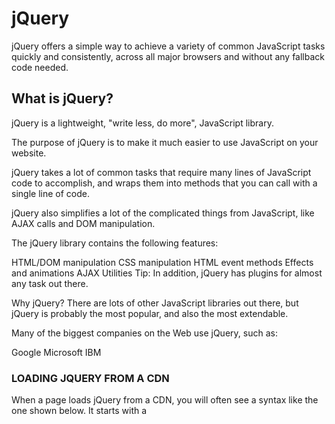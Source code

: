 # jQuery 

jQuery offers a simple way to achieve a variety of common
JavaScript tasks quickly and consistently, across all major
browsers and without any fallback code needed.

## What is jQuery?

jQuery is a lightweight, "write less, do more", JavaScript library.

The purpose of jQuery is to make it much easier to use JavaScript on your website.

jQuery takes a lot of common tasks that require many lines of JavaScript code to accomplish, and wraps them into methods that you can call with a single line of code.

jQuery also simplifies a lot of the complicated things from JavaScript, like AJAX calls and DOM manipulation.

The jQuery library contains the following features:

HTML/DOM manipulation
CSS manipulation
HTML event methods
Effects and animations
AJAX
Utilities
Tip: In addition, jQuery has plugins for almost any task out there.

Why jQuery?
There are lots of other JavaScript libraries out there, but jQuery is probably the most popular, and also the most extendable.

Many of the biggest companies on the Web use jQuery, such as:

Google
Microsoft
IBM

### LOADING JQUERY FROM A CDN

When a page loads jQuery from
a CDN, you will often see a
syntax like the one shown below.
It starts with a <script> tag that
tries to load the jQuery file from
the CDN. But note that the URL
for the script starts with two
forward slashes (not http:).
This is known as a protocol
relative URL. If the user is
looking at the current page
through https, then they will not
see an error that tells them there
are unsecure items on the page.
Note: This does not work locally
with the f i l e:// protocol.
This is often followed by a
second <script> tag that
contains a logical operator,
which checks to see if jQuery
has loaded. If it has not loaded,
the browser tries to load the
jQuery script from the same
server as the rest of the website.

WHERE TO PLACE YOUR SCRIPTS
The position of <scri pt> elements can affect
how quickly a web page seems to load.

SPEED
In the early days of the web, developers were told to
place the <script> tags in the <head> of the page
as you do with style sheets. However, this can make
pages seem slower to load.
Your web page may use files from severa l different
locations (e.g., images or CSS files might be loaded
from one CDN, jQuery could be loaded from the
jQuery or Google CDNs, and fonts might be loaded
from another third party).
Usually a browser will collect up to two fi les at a time
from each different server. However, when a browser
starts to download a JavaScript file, it stops all other
downloads and pauses laying out the page until the
script has finished loading and been processed.
Therefore, if you place the script at the end of the
page before the closing </body> tag, it will not affect
the rendering of the rest of the page.





***

## 6 Reasons for Pair Programming

Iterative loops. Code reviews. Fast feedback. Error checking and linting. These are software engineering practices that have proven to dramatically improve the quality of code developers produce. What if you can could get all of this, instantaneously, while typing code line by line and character by character? You can, with pair programming, a technique common to many agile work environments.

More “two heads are better than one” than “stop reading over my shoulder,” pair programming is the practice of two developers sharing a single workstation to interactively tackle a coding task together. At Code Fellows, pair programing is one way we foster a collaborative environment while developing key industry skills.

### How does pair programming work?

While there are many different styles, pair programming commonly involves two roles: the Driver and the Navigator. The Driver is the programmer who is typing and the only one whose hands are on the keyboard. Handling the “mechanics” of coding, the Driver manages the text editor, switching files, version control, and—of course writing—code. The Navigator uses their words to guide the Driver but does not provide any direct input to the computer. The Navigator thinks about the big picture, what comes next, how an algorithm might be converted in to code, while scanning for typos or bugs. The Navigator might also utilize their computer as a second screen to look up solutions and documentation, but should not be writing any code.

### Why pair program?

While learning to code, developers likely study several programming languages. Similar to a foreign language class, there are four fundamental skills that help anyone learn a new language: Listening: hearing and interpreting the vocabulary Speaking: using the correct words to communicate an idea Reading: understanding what written language intends to convey Writing: producing from scratch a meaningful

Pair programming touches on all four skills: developers explain out loud what the code should do, listen to others’ guidance, read code that others have written, and write code themselves.

During a five-hour paired lab session, Code Fellows students work on all four of these language-specific skills. The abilities they foster will serve them well in completing assignments, in their own communication and learning, in interviews, and in readiness for a job at a company that utilizes this agile practice.

Wow, all that? Let’s take a look!

1. Greater efficiency
It is a common misconception that pair programming takes a lot longer and is less efficient. In reality, when two people focus on the same code base, it is easier to catch mistakes in the making. Research indicates that pair programing takes slightly longer, but produces higher-quality code that doesn’t require later effort in troubleshooting and debugging (let alone exposing users to a broken product). So, in the long-run, it’s often actually more efficient than two people working on separate features. When coming up with ideas and discussing solutions out loud, two programmers may come to a solution faster than one programmer on their own. Also, when the pair is stuck, both programmers can research the problem and reach a solution faster. Researches also identified pairing enhances technical skills, team communication, and even enjoyability of coding in the workplace.

2. Engaged collaboration
When two programmers focus on the same code, the experience is more engaging and both programmers are more focused than if they were working alone. It is harder to procrastinate or get off track when someone else is relying on you to complete the work. Popping open your Facebook timeline is just that less enticing when someone else is looking at your screen.

Another important aspect of learning to program is knowing when to ask for help. We advise our students to spend no more than fifteen minutes stuck on a problem before asking a teaching assistant or instructor for help. When developers pair program, they rely more on each other and can often find a solution together without needing to ask for additional help. Ultimately, this boosts overall confidence.

3. Learning from fellow students
Everyone has a different approach to problem solving; working with a teammate can expose developers to techniques they otherwise would not have thought of. If one developer has a unique approach to a specific problem, pair programming exposes the other developer to a new solution.

Often times, the developers in a pairing have different skill sets. If one programmer is more experienced in a certain skill, they can teach a student who is less familiar with that area. The less experienced developer benefits from the experienced developer’s knowledge and guidance, and the latter benefits from explaining the topic in their own words, further solidifying their own understanding.

4. Social skills
Pair programming is great for improving social skills. When working with someone who has a different coding style, communication is key. This can become more difficult when two programmers have different personalities. Pair programming not only improves programming skills, but can also help programmers develop their interpersonal skills. When just grabbing the keyboard and taking over isn’t an option, getting good at finding the right words is a skill unto itself.

This has long-term career impacts. As much as employers want strong programmers, they know it’s essential to hire people who can work well with others.

5. Job interview readiness
A common step in many interview processes involves pair programming between a current employee and an applicant, either in person or through a shared screen. They will carry out exercises together, such as code challenges, building a project or feature, or debugging an existing code base. By doing so, companies can get a better feel for how an applicant will fit into the team and their collaboration style.

For most roles, the ability to work with and learn from others and stellar communication skills are as (or more!) important to a company than specific technical skills. Pair programming strengthens all of those skills.

6. Work environment readiness
Many companies that utilize pair programing expect to train fresh hires from CS-degree programs on how they operate to actually deliver a product. Code Fellows graduates who are already familiar with how pairing works can hit the ground running at a new job, with one less hurdle to overcome.
